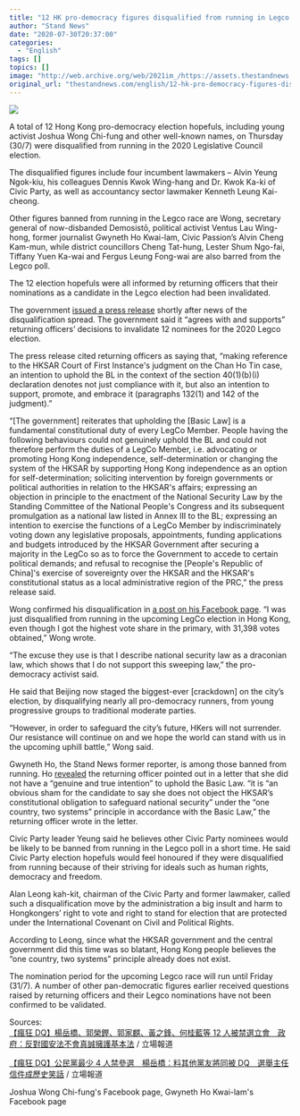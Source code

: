 ```yaml
---
title: "12 HK pro-democracy figures disqualified from running in Legco election"
author: "Stand News"
date: "2020-07-30T20:37:00"
categories:
  - "English"
tags: []
topics: []
image: "http://web.archive.org/web/2021im_/https://assets.thestandnews.com/media/photos/Untitled-18-25_MiTox_Clnex_DXi1kcA.png"
original_url: "thestandnews.com/english/12-hk-pro-democracy-figures-disqualified-from-running-legco-election"
---
```

![](http://web.archive.org/web/2021im_/https://assets.thestandnews.com/media/photos/Untitled-18-25_MiTox_Clnex_DXi1kcA.png)

A total of 12 Hong Kong pro-democracy election hopefuls, including young activist Joshua Wong Chi-fung and other well-known names, on Thursday (30/7) were disqualified from running in the 2020 Legislative Council election.

The disqualified figures include four incumbent lawmakers – Alvin Yeung Ngok-kiu, his colleagues Dennis Kwok Wing-hang and Dr. Kwok Ka-ki of Civic Party, as well as accountancy sector lawmaker Kenneth Leung Kai-cheong.

Other figures banned from running in the Legco race are Wong, secretary general of now-disbanded Demosistō, political activist Ventus Lau Wing-hong, former journalist Gwyneth Ho Kwai-lam, Civic Passion’s Alvin Cheng Kam-mun, while district councillors Cheng Tat-hung, Lester Shum Ngo-fai, Tiffany Yuen Ka-wai and Fergus Leung Fong-wai are also barred from the Legco poll.

The 12 election hopefuls were all informed by returning officers that their nominations as a candidate in the Legco election had been invalidated.

The government [issued a press release](http://web.archive.org/web/20210929045831/http://www.info.gov.hk/gia/general/202007/30/P2020073000481.htm?fontSize=1) shortly after news of the disqualification spread. The government said it “agrees with and supports” returning officers’ decisions to invalidate 12 nominees for the 2020 Legco election.

The press release cited returning officers as saying that, “making reference to the HKSAR Court of First Instance's judgment on the Chan Ho Tin case, an intention to uphold the BL in the context of the section 40(1)(b)(i) declaration denotes not just compliance with it, but also an intention to support, promote, and embrace it (paragraphs 132(1) and 142 of the judgment).”

“\[The government\] reiterates that upholding the \[Basic Law\] is a fundamental constitutional duty of every LegCo Member. People having the following behaviours could not genuinely uphold the BL and could not therefore perform the duties of a LegCo Member, i.e. advocating or promoting Hong Kong independence, self-determination or changing the system of the HKSAR by supporting Hong Kong independence as an option for self-determination; soliciting intervention by foreign governments or political authorities in relation to the HKSAR's affairs; expressing an objection in principle to the enactment of the National Security Law by the Standing Committee of the National People's Congress and its subsequent promulgation as a national law listed in Annex III to the BL; expressing an intention to exercise the functions of a LegCo Member by indiscriminately voting down any legislative proposals, appointments, funding applications and budgets introduced by the HKSAR Government after securing a majority in the LegCo so as to force the Government to accede to certain political demands; and refusal to recognise the \[People's Republic of China\]'s exercise of sovereignty over the HKSAR and the HKSAR's constitutional status as a local administrative region of the PRC,” the press release said.

Wong confirmed his disqualification in [a post on his Facebook page](http://web.archive.org/web/20210929045831/http://www.facebook.com/200976479994868/posts/3193929314032888/?d=n). “I was just disqualified from running in the upcoming LegCo election in Hong Kong, even though I got the highest vote share in the primary, with 31,398 votes obtained,” Wong wrote.

“The excuse they use is that I describe national security law as a draconian law, which shows that I do not support this sweeping law,” the pro-democracy activist said.

He said that Beijing now staged the biggest-ever \[crackdown\] on the city’s election, by disqualifying nearly all pro-democracy runners, from young progressive groups to traditional moderate parties.

“However, in order to safeguard the city’s future, HKers will not surrender. Our resistance will continue on and we hope the world can stand with us in the upcoming uphill battle,” Wong said.

Gwyneth Ho, the Stand News former reporter, is among those banned from running. Ho [revealed](http://web.archive.org/web/20210929045831/http://www.facebook.com/104809544486282/posts/166473358319900/?d=n) the returning officer pointed out in a letter that she did not have a “genuine and true intention” to uphold the Basic Law. “it is “an obvious sham for the candidate to say she does not object the HKSAR’s constitutional obligation to safeguard national security” under the “one country, two systems” principle in accordance with the Basic Law,” the returning officer wrote in the letter.

Civic Party leader Yeung said he believes other Civic Party nominees would be likely to be banned from running in the Legco poll in a short time. He said Civic Party election hopefuls would feel honoured if they were disqualified from running because of their striving for ideals such as human rights, democracy and freedom.

Alan Leong kah-kit, chairman of the Civic Party and former lawmaker, called such a disqualification move by the administration a big insult and harm to Hongkongers’ right to vote and right to stand for election that are protected under the International Covenant on Civil and Political Rights.

According to Leong, since what the HKSAR government and the central government did this time was so blatant, Hong Kong people believes the “one country, two systems” principle already does not exist.

The nomination period for the upcoming Legco race will run until Friday (31/7). A number of other pan-democratic figures earlier received questions raised by returning officers and their Legco nominations have not been confirmed to be validated.

Sources:  
[【瘋狂 DQ】楊岳橋、郭榮鏗、郭家麒、黃之鋒、何桂藍等 12 人被禁選立會　政府：反對國安法不會真誠擁護基本法](../../politics/%E7%98%8B%E7%8B%82-dq-%E6%A5%8A%E5%B2%B3%E6%A9%8B-%E9%83%AD%E6%A6%AE%E9%8F%97%E7%AD%89%E5%85%AC%E6%B0%91%E9%BB%A8%E5%9B%9B%E4%BA%BA-%E4%BD%95%E6%A1%82%E8%97%8D-%E5%B2%91%E6%95%96%E6%9A%89%E7%AD%89%E9%80%BE-10-%E4%BA%BA-%E8%A2%AB-dq-%E5%8F%83%E9%81%B8%E8%B3%87%E6%A0%BC/) / 立場報道

[【瘋狂 DQ】公民黨最少 4 人禁參選　楊岳橋：料其他黨友將同被 DQ　選舉主任信件成歷史笑話](../../politics/%E7%98%8B%E7%8B%82-dq-%E5%85%AC%E6%B0%91%E9%BB%A8%E6%9C%80%E5%B0%91-4-%E4%BA%BA%E7%A6%81%E5%8F%83%E9%81%B8-%E6%A5%8A%E5%B2%B3%E6%A9%8B-%E6%96%99%E5%85%B6%E4%BB%96%E9%BB%A8%E5%8F%8B%E5%B0%87%E5%90%8C%E8%A2%AB-dq-%E9%81%B8%E8%88%89%E4%B8%BB%E4%BB%BB%E4%BF%A1%E4%BB%B6%E6%88%90%E6%AD%B7%E5%8F%B2%E7%AC%91%E8%A9%B1/) / 立場報道

Joshua Wong Chi-fung's Facebook page, Gwyneth Ho Kwai-lam's Facebook page